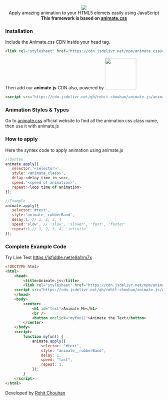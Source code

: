 <p align="center">
  <img src="https://i.postimg.cc/Qt6Yb4Gm/WgYIPblo.gif"/><br>
Apply amazing animation to your HTML5 elemets easily using JavaScript<br>
  <b>This framework is based on <a href="https://github.com/animate-css/animate.css">animate.css</a></b>
  </p>
  
 ### Installation
 Include the Animate.css CDN inside your head tag.
  ```html
<link rel="stylesheet" href="https://cdn.jsdelivr.net/npm/animate.css@4.1.1/animate.min.css" type="text/css">
```

Then add our <b>animate.js</b> CDN also, powered by <img width="100" src="https://upload.wikimedia.org/wikipedia/commons/thumb/d/d5/JsDelivr_Logo.svg/1200px-JsDelivr_Logo.svg.png"/>
  ```html
<script src="https://cdn.jsdelivr.net/gh/rohit-chouhan/animate.js/animate.js"></script>
```

 ### Animation Styles & Types
 Go to <a href="https://animate.style">animate.css</a> official website to find all the animation css class name, then use it with animate.js
 
 ### How to apply
 Here the syntex code to apply animation using animate.js
 ```js
 //Syntex
 animate.apply({
	selector:'<selector>',
	style:'<animate_class>',
	delay:<delay_time_in_sec>,
	speed:'<speed of animation>',
	repeat:<loop time of animation>
});

//Example
animate.apply({
	selector:'#text', 
	style:'animate__rubberBand',
	delay:1, // 1, 2, 3, 4 
	speed:'slow', // 'slow', 'slower', 'fast', 'faster'
	repeat:1 // 1, 2, 3, 4, 'infinite'
});
 ```
### Complete Example Code
Try Live Test <a href="https://jsfiddle.net/e9a1rm7x/">https://jsfiddle.net/e9a1rm7x</a>

```html
<!DOCTYPE html>
<html>
    <head>
        <title>Animate.js</title>
        <link rel="stylesheet" href="https://cdn.jsdelivr.net/npm/animate.css@4.1.1/animate.min.css" type="text/css" />
	<script src="https://cdn.jsdelivr.net/gh/rohit-chouhan/animate.js/animate.js"></script>
    </head>
    <body>
        <center>
            <h1 id="text">Animate Me</h1>
            <br />
            <button onclick="myfun()">Animate the Text</button>
        </center>
    </body>
    <script>
        function myfun() {
            animate.apply({
                selector: "#text",
                style: "animate__rubberBand",
                delay: 1,
                speed: "fast",
                repeat: 1,
            });
        }
    </script>
</html>
```
 
Developed by <a href="https://rohitchouhan.com">Rohit Chouhan</a>
